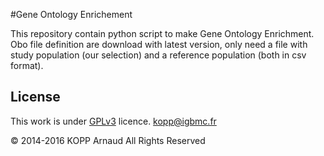 #Gene Ontology Enrichement

This repository contain python script to make Gene Ontology Enrichment.
Obo file definition are download with latest version, only need a file with study population (our selection) and a reference population (both in csv format).

## License

This work is under [GPLv3](http://www.gnu.org/licenses/gpl-3.0.html) licence.
<kopp@igbmc.fr>


© 2014-2016 KOPP Arnaud All Rights Reserved
